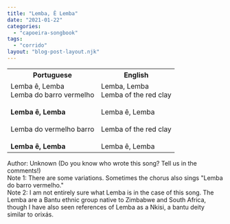 ```yaml
---
title: "Lemba, Ê Lemba"
date: "2021-01-22"
categories: 
  - "capoeira-songbook"
tags: 
  - "corrido"
layout: "blog-post-layout.njk"
---
```


<table class="capoeira-table">
    <tr class="header-row">
        <th>Portuguese</th>
        <th>English</th>
    </tr>
    <tr>
        <td>Lemba ê, Lemba<br>
        Lemba do barro vermelho<br>
        <br>
        <strong>Lemba ê, Lemba</strong><br>
        <br>
        Lemba do vermelho barro<br>
        <br>
        <strong>Lemba ê, Lemba</strong></td>
        <td>Lemba, Lemba<br>
        Lemba of the red clay<br>
        <br>
        Lemba ê, Lemba<br>
        <br>
        Lemba of the red clay<br>
        <br>
        Lemba ê, Lemba</td>
    </tr>
</table>

<figcaption>

Author: Unknown (Do you know who wrote this song? Tell us in the comments!)  
Note 1: There are some variations. Sometimes the chorus also sings "Lemba do barro vermelho."  
Note 2: I am not entirely sure what Lemba is in the case of this song. The Lemba are a Bantu ethnic group native to Zimbabwe and South Africa, though I have also seen references of Lemba as a Nkisi, a bantu deity similar to orixás.

</figcaption>